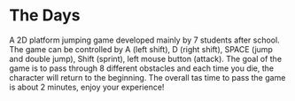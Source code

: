 # The Days
A 2D platform jumping game developed mainly by 7 students after school.
The game can be controlled by A (left shift), D (right shift), SPACE (jump and double jump), Shift (sprint), left mouse button (attack).
The goal of the game is to pass through 8 different obstacles and each time you die, the character will return to the beginning. The overall tas time to pass the game is about 2 minutes, enjoy your experience!
